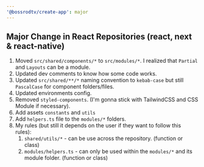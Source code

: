 ```yaml
---
'@bossrodtv/create-app': major
---
```


## Major Change in React Repositories (react, next & react-native)

1. Moved `src/shared/components/*` to `src/modules/*`. I realized that `Partial` and `Layouts` can be a module.
2. Updated dev comments to know how some code works.
3. Updated `src/shared/**/*` naming convention to `kebab-case` but still `PascalCase` for component folders/files.
4. Updated environments config.
5. Removed `styled-components`. (I'm gonna stick with TailwindCSS and CSS Module if necessary).
6. Add assets `constants` and `utils`
7. Add `helpers.ts` file to the `modules/*` folders.
8. My rules (but still it depends on the user if they want to follow this rules):
   1. `shared/utils/*` - can be use across the repository. (function or class)
   2. `modules/helpers.ts` - can only be used within the `modules/*` and its module folder. (function or class)
